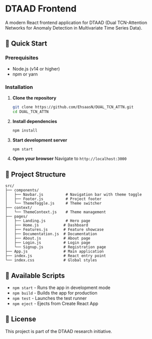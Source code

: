 
# DTAAD Frontend

A modern React frontend application for DTAAD (Dual TCN-Attention Networks for Anomaly Detection in Multivariate Time Series Data).

## 🚀 Quick Start

### Prerequisites
- Node.js (v14 or higher)
- npm or yarn

### Installation

1. **Clone the repository**
   ```bash
   git clone https://github.com/EhsaasN/DUAL_TCN_ATTN.git
   cd DUAL_TCN_ATTN
   ```

2. **Install dependencies**
   ```bash
   npm install
   ```

3. **Start development server**
   ```bash
   npm start
   ```

4. **Open your browser**
   Navigate to `http://localhost:3000`

## 📁 Project Structure

```
src/
├── components/
│   ├── Navbar.js          # Navigation bar with theme toggle
│   ├── Footer.js          # Project footer
│   └── ThemeToggle.js     # Theme switcher
├── context/
│   └── ThemeContext.js    # Theme management
├── pages/
│   ├── Landing.js         # Hero page
│   ├── Home.js           # Dashboard
│   ├── Features.js       # Feature showcase
│   ├── Documentation.js  # Documentation
│   ├── About.js          # About page
│   ├── Login.js          # Login page
│   └── Signup.js         # Registration page
├── App.js                # Main application
├── index.js              # React entry point
└── index.css             # Global styles
```

## 📜 Available Scripts

- `npm start` - Runs the app in development mode
- `npm build` - Builds the app for production
- `npm test` - Launches the test runner
- `npm eject` - Ejects from Create React App

## 📄 License

This project is part of the DTAAD research initiative.
